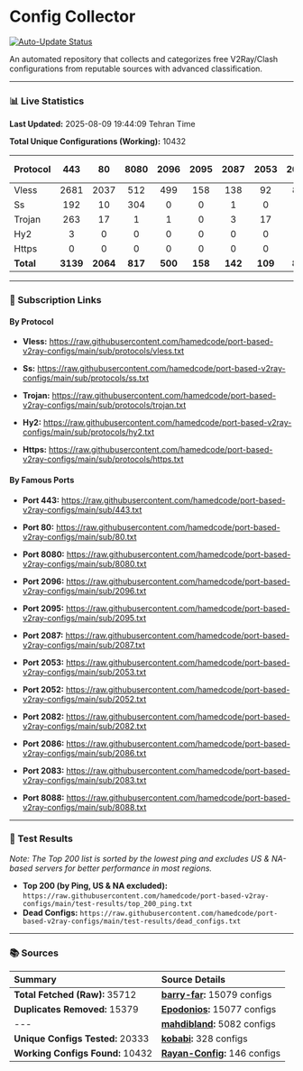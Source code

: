 # Config Collector

[![Auto-Update Status](https://github.com/hamed1124/port-based-v2ray-configs/actions/workflows/main.yml/badge.svg)](https://github.com/hamed1124/port-based-v2ray-configs/actions/workflows/main.yml)

An automated repository that collects and categorizes free V2Ray/Clash configurations from reputable sources with advanced classification.

---

### 📊 Live Statistics

**Last Updated:** 2025-08-09 19:44:09 Tehran Time

**Total Unique Configurations (Working):** 10432

| Protocol | 443 | 80 | 8080 | 2096 | 2095 | 2087 | 2053 | 2052 | 2082 | 2086 | 2083 | 8088 | Other Ports | Total |
|:---| :---: | :---: | :---: | :---: | :---: | :---: | :---: | :---: | :---: | :---: | :---: | :---: |:---:|:---:|
| Vless | 2681 | 2037 | 512 | 499 | 158 | 138 | 92 | 86 | 80 | 49 | 35 | 0 | 2450 | **8817** |
| Ss | 192 | 10 | 304 | 0 | 0 | 1 | 0 | 0 | 0 | 0 | 0 | 0 | 665 | **1172** |
| Trojan | 263 | 17 | 1 | 1 | 0 | 3 | 17 | 0 | 0 | 0 | 3 | 0 | 131 | **436** |
| Hy2 | 3 | 0 | 0 | 0 | 0 | 0 | 0 | 0 | 0 | 0 | 0 | 0 | 3 | **6** |
| Https | 0 | 0 | 0 | 0 | 0 | 0 | 0 | 0 | 0 | 0 | 0 | 0 | 1 | **1** |
| **Total** | **3139** | **2064** | **817** | **500** | **158** | **142** | **109** | **86** | **80** | **49** | **38** | **0** | **3250** | **10432** |

---

### 🚀 Subscription Links

#### By Protocol

- **Vless:**
  https://raw.githubusercontent.com/hamedcode/port-based-v2ray-configs/main/sub/protocols/vless.txt

- **Ss:**
  https://raw.githubusercontent.com/hamedcode/port-based-v2ray-configs/main/sub/protocols/ss.txt

- **Trojan:**
  https://raw.githubusercontent.com/hamedcode/port-based-v2ray-configs/main/sub/protocols/trojan.txt

- **Hy2:**
  https://raw.githubusercontent.com/hamedcode/port-based-v2ray-configs/main/sub/protocols/hy2.txt

- **Https:**
  https://raw.githubusercontent.com/hamedcode/port-based-v2ray-configs/main/sub/protocols/https.txt

#### By Famous Ports

- **Port 443:**
  https://raw.githubusercontent.com/hamedcode/port-based-v2ray-configs/main/sub/443.txt

- **Port 80:**
  https://raw.githubusercontent.com/hamedcode/port-based-v2ray-configs/main/sub/80.txt

- **Port 8080:**
  https://raw.githubusercontent.com/hamedcode/port-based-v2ray-configs/main/sub/8080.txt

- **Port 2096:**
  https://raw.githubusercontent.com/hamedcode/port-based-v2ray-configs/main/sub/2096.txt

- **Port 2095:**
  https://raw.githubusercontent.com/hamedcode/port-based-v2ray-configs/main/sub/2095.txt

- **Port 2087:**
  https://raw.githubusercontent.com/hamedcode/port-based-v2ray-configs/main/sub/2087.txt

- **Port 2053:**
  https://raw.githubusercontent.com/hamedcode/port-based-v2ray-configs/main/sub/2053.txt

- **Port 2052:**
  https://raw.githubusercontent.com/hamedcode/port-based-v2ray-configs/main/sub/2052.txt

- **Port 2082:**
  https://raw.githubusercontent.com/hamedcode/port-based-v2ray-configs/main/sub/2082.txt

- **Port 2086:**
  https://raw.githubusercontent.com/hamedcode/port-based-v2ray-configs/main/sub/2086.txt

- **Port 2083:**
  https://raw.githubusercontent.com/hamedcode/port-based-v2ray-configs/main/sub/2083.txt

- **Port 8088:**
  https://raw.githubusercontent.com/hamedcode/port-based-v2ray-configs/main/sub/8088.txt

---

### 🧪 Test Results
*Note: The Top 200 list is sorted by the lowest ping and excludes US & NA-based servers for better performance in most regions.*

- **Top 200 (by Ping, US & NA excluded):** `https://raw.githubusercontent.com/hamedcode/port-based-v2ray-configs/main/test-results/top_200_ping.txt`
- **Dead Configs:** `https://raw.githubusercontent.com/hamedcode/port-based-v2ray-configs/main/test-results/dead_configs.txt`

---

### 📚 Sources

| Summary | Source Details |
|:---|:---|
| **Total Fetched (Raw):** 35712 | **[barry-far](https://github.com/barry-far/V2ray-Config):** 15079 configs |
| **Duplicates Removed:** 15379 | **[Epodonios](https://github.com/Epodonios/v2ray-configs):** 15077 configs |
| --- | **[mahdibland](https://github.com/mahdibland/V2RayAggregator):** 5082 configs |
| **Unique Configs Tested:** 20333 | **[kobabi](https://github.com/liketolivefree/kobabi):** 328 configs |
| **Working Configs Found:** 10432 | **[Rayan-Config](https://github.com/Rayan-Config/C-Sub):** 146 configs |
